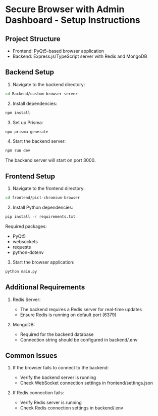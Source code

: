 # Secure Browser with Admin Dashboard - Setup Instructions

## Project Structure
- Frontend: PyQt5-based browser application
- Backend: Express.js/TypeScript server with Redis and MongoDB

## Backend Setup

1. Navigate to the backend directory:
```bash
cd Backend/custom-browser-server
```

2. Install dependencies:
```bash
npm install
```

3. Set up Prisma:
```bash
npx prisma generate
```

4. Start the backend server:
```bash
npm run dev
```

The backend server will start on port 3000.

## Frontend Setup

1. Navigate to the frontend directory:
```bash
cd frontend/pict-chromium-browser
```

2. Install Python dependencies:
```bash
pip install -r requirements.txt
```

Required packages:
- PyQt5
- websockets
- requests
- python-dotenv

3. Start the browser application:
```bash
python main.py
```

## Additional Requirements

1. Redis Server:
   - The backend requires a Redis server for real-time updates
   - Ensure Redis is running on default port (6379)

2. MongoDB:
   - Required for the backend database
   - Connection string should be configured in backend/.env


## Common Issues

1. If the browser fails to connect to the backend:
   - Verify the backend server is running
   - Check WebSocket connection settings in frontend/settings.json

2. If Redis connection fails:
   - Verify Redis server is running
   - Check Redis connection settings in backend/.env


